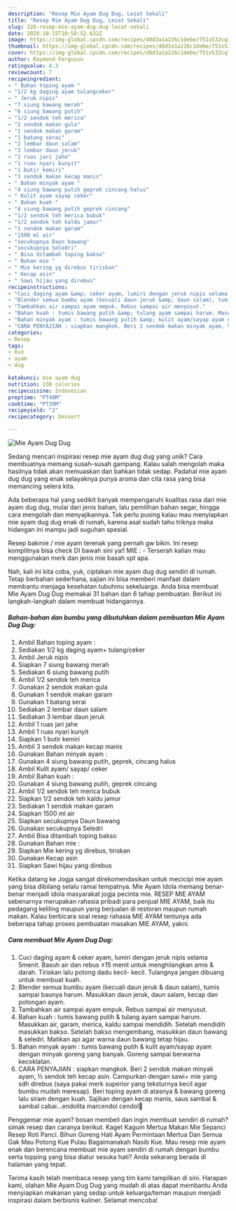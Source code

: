 ```yaml
---
description: "Resep Mie Ayam Dug Dug, Lezat Sekali"
title: "Resep Mie Ayam Dug Dug, Lezat Sekali"
slug: 328-resep-mie-ayam-dug-dug-lezat-sekali
date: 2020-10-15T10:58:52.632Z
image: https://img-global.cpcdn.com/recipes/d8d3a1a226c1debe/751x532cq70/mie-ayam-dug-dug-foto-resep-utama.jpg
thumbnail: https://img-global.cpcdn.com/recipes/d8d3a1a226c1debe/751x532cq70/mie-ayam-dug-dug-foto-resep-utama.jpg
cover: https://img-global.cpcdn.com/recipes/d8d3a1a226c1debe/751x532cq70/mie-ayam-dug-dug-foto-resep-utama.jpg
author: Raymond Ferguson
ratingvalue: 4.3
reviewcount: 7
recipeingredient:
- " Bahan toping ayam "
- "1/2 kg daging ayam tulangceker"
- " Jeruk nipis"
- "7 siung bawang merah"
- "6 siung bawang putih"
- "1/2 sendok teh merica"
- "2 sendok makan gula"
- "1 sendok makan garam"
- "1 batang serai"
- "2 lembar daun salam"
- "3 lembar daun jeruk"
- "1 ruas jari jahe"
- "1 ruas nyari kunyit"
- "1 butir kemiri"
- "3 sendok makan kecap manis"
- " Bahan minyak ayam "
- "4 siung bawang putih geprek cincang halus"
- " Kulit ayam sayap ceker"
- " Bahan kuah "
- "4 siung bawang putih geprek cincang"
- "1/2 sendok teh merica bubuk"
- "1/2 sendok teh kaldu jamur"
- "1 sendok makan garam"
- "1500 ml air"
- "secukupnya Daun bawang"
- "secukupnya Seledri"
- " Bisa ditambah toping bakso"
- " Bahan mie "
- " Mie kering yg direbus tiriskan"
- " Kecap asin"
- " Sawi hijau yang direbus"
recipeinstructions:
- "Cuci daging ayam &amp; ceker ayam, lumiri dengan jeruk nipis selama 5menit. Basuh air dan rebus ±15 menit untuk menghilangkan amis &amp; darah. Tiriskan lalu potong dadu kecil- kecil. Tulangnya jangan dibuang untuk membuat kuah."
- "Blender semua bumbu ayam (kecuali daun jeruk &amp; daun salam), tumis sampai baunya harum. Masukkan daun jeruk, daun salam, kecap dan potongan ayam."
- "Tambahkan air sampai ayam empuk. Rebus sampai air menyusut."
- "Bahan kuah : tumis bawang putih &amp; tulang ayam sampai harum. Masukkan air, garam, merica, kaldu sampai mendidih. Setelah mendidih masukkan bakso. Setelah bakso mengembang, masukkan daun bawang &amp; seledri. Matikan api agar warna daun bawang tetap hijau."
- "Bahan minyak ayam : tumis bawang putih &amp; kulit ayam/sayap ayam dengan minyak goreng yang banyak. Goreng sampai berwarna kecoklatan."
- "CARA PENYAJIAN : siapkan mangkok. Beri 2 sendok makan minyak ayam, ½ sendok teh kecap asin. Campurkan dengan sawi+ mie yang sdh direbus (saya pakai merk superior yang teksturnya kecil agar bumbu mudah meresap). Beri toping ayam di atasnya &amp; bawang goreng lalu siram dengan kuah. Sajikan dengan kecap manis, saus sambal &amp; sambal cabai...endolita marcendol cendol🥰"
categories:
- Resep
tags:
- mie
- ayam
- dug

katakunci: mie ayam dug 
nutrition: 238 calories
recipecuisine: Indonesian
preptime: "PT40M"
cooktime: "PT39M"
recipeyield: "2"
recipecategory: Dessert

---
```



![Mie Ayam Dug Dug](https://img-global.cpcdn.com/recipes/d8d3a1a226c1debe/751x532cq70/mie-ayam-dug-dug-foto-resep-utama.jpg)

Sedang mencari inspirasi resep mie ayam dug dug yang unik? Cara membuatnya memang susah-susah gampang. Kalau salah mengolah maka hasilnya tidak akan memuaskan dan bahkan tidak sedap. Padahal mie ayam dug dug yang enak selayaknya punya aroma dan cita rasa yang bisa memancing selera kita.

Ada beberapa hal yang sedikit banyak mempengaruhi kualitas rasa dari mie ayam dug dug, mulai dari jenis bahan, lalu pemilihan bahan segar, hingga cara mengolah dan menyajikannya. Tak perlu pusing kalau mau menyiapkan mie ayam dug dug enak di rumah, karena asal sudah tahu triknya maka hidangan ini mampu jadi suguhan spesial.

Resep bakmie / mie ayam terenak yang pernah gw bikin. Ini resep komplitnya bisa check DI bawah sini ya!! MIE : - Terserah kalian mau menggunakan merk dan jenis mie basah spt apa.


Nah, kali ini kita coba, yuk, ciptakan mie ayam dug dug sendiri di rumah. Tetap berbahan sederhana, sajian ini bisa memberi manfaat dalam membantu menjaga kesehatan tubuhmu sekeluarga. Anda bisa membuat Mie Ayam Dug Dug memakai 31 bahan dan 6 tahap pembuatan. Berikut ini langkah-langkah dalam membuat hidangannya.

<!--inarticleads1-->

##### Bahan-bahan dan bumbu yang dibutuhkan dalam pembuatan Mie Ayam Dug Dug:

1. Ambil  Bahan toping ayam :
1. Sediakan 1/2 kg daging ayam+ tulang/ceker
1. Ambil  Jeruk nipis
1. Siapkan 7 siung bawang merah
1. Sediakan 6 siung bawang putih
1. Ambil 1/2 sendok teh merica
1. Gunakan 2 sendok makan gula
1. Gunakan 1 sendok makan garam
1. Gunakan 1 batang serai
1. Sediakan 2 lembar daun salam
1. Sediakan 3 lembar daun jeruk
1. Ambil 1 ruas jari jahe
1. Ambil 1 ruas nyari kunyit
1. Siapkan 1 butir kemiri
1. Ambil 3 sendok makan kecap manis
1. Gunakan  Bahan minyak ayam :
1. Gunakan 4 siung bawang putih, geprek, cincang halus
1. Ambil  Kulit ayam/ sayap/ ceker
1. Ambil  Bahan kuah :
1. Gunakan 4 siung bawang putih, geprek cincang
1. Ambil 1/2 sendok teh merica bubuk
1. Siapkan 1/2 sendok teh kaldu jamur
1. Sediakan 1 sendok makan garam
1. Siapkan 1500 ml air
1. Siapkan secukupnya Daun bawang
1. Gunakan secukupnya Seledri
1. Ambil  Bisa ditambah toping bakso
1. Gunakan  Bahan mie :
1. Siapkan  Mie kering yg direbus, tiriskan
1. Gunakan  Kecap asin
1. Siapkan  Sawi hijau yang direbus


Ketika datang ke Jogja sangat direkomendasikan untuk mecicipi mie ayam yang bisa dibilang selalu ramai tempatnya. Mie Ayam Idola memang benar-benar menjadi idola masyarakat jogja pecinta mie. RESEP MIE AYAM sebenarnya merupakan rahasia pribadi para penjual MIE AYAM, baik itu pedagang keliling maupun yang berjualan di restoran maupun rumah makan. Kalau berbicara soal resep rahasia MIE AYAM tentunya ada beberapa tahap proses pembuatan masakan MIE AYAM, yakni. 

<!--inarticleads2-->

##### Cara membuat Mie Ayam Dug Dug:

1. Cuci daging ayam &amp; ceker ayam, lumiri dengan jeruk nipis selama 5menit. Basuh air dan rebus ±15 menit untuk menghilangkan amis &amp; darah. Tiriskan lalu potong dadu kecil- kecil. Tulangnya jangan dibuang untuk membuat kuah.
1. Blender semua bumbu ayam (kecuali daun jeruk &amp; daun salam), tumis sampai baunya harum. Masukkan daun jeruk, daun salam, kecap dan potongan ayam.
1. Tambahkan air sampai ayam empuk. Rebus sampai air menyusut.
1. Bahan kuah : tumis bawang putih &amp; tulang ayam sampai harum. Masukkan air, garam, merica, kaldu sampai mendidih. Setelah mendidih masukkan bakso. Setelah bakso mengembang, masukkan daun bawang &amp; seledri. Matikan api agar warna daun bawang tetap hijau.
1. Bahan minyak ayam : tumis bawang putih &amp; kulit ayam/sayap ayam dengan minyak goreng yang banyak. Goreng sampai berwarna kecoklatan.
1. CARA PENYAJIAN : siapkan mangkok. Beri 2 sendok makan minyak ayam, ½ sendok teh kecap asin. Campurkan dengan sawi+ mie yang sdh direbus (saya pakai merk superior yang teksturnya kecil agar bumbu mudah meresap). Beri toping ayam di atasnya &amp; bawang goreng lalu siram dengan kuah. Sajikan dengan kecap manis, saus sambal &amp; sambal cabai...endolita marcendol cendol🥰


Penggemar mie ayam? bosan membeli dan ingin membuat sendiri di rumah? simak resep dan caranya berikut. Kaget Kagum Mertua Makan Mie Sepanci Resep Roti Panci. Bihun Goreng Hati Ayam Permintaan Mertua Dan Semua Gak Mau Potong Kue Pulau Bagaimanakah Nasib Kue. Mau resep mie ayam enak dan berencana membuat mie ayam sendiri di rumah dengan bumbu serta topping yang bisa diatur sesuka hati? Anda sekarang berada di halaman yang tepat. 

Terima kasih telah membaca resep yang tim kami tampilkan di sini. Harapan kami, olahan Mie Ayam Dug Dug yang mudah di atas dapat membantu Anda menyiapkan makanan yang sedap untuk keluarga/teman maupun menjadi inspirasi dalam berbisnis kuliner. Selamat mencoba!
